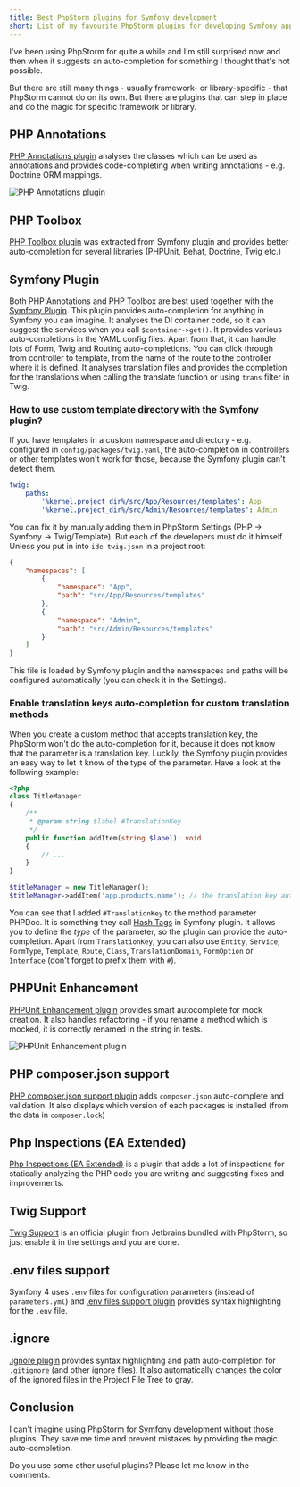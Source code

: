 ```yaml
---
title: Best PhpStorm plugins for Symfony development
short: List of my favourite PhpStorm plugins for developing Symfony applications and two usefull tips for Symfony plugin configuration. 
---
```


I've been using PhpStorm for quite a while and I'm still surprised now and then when it suggests an auto-completion for something I thought that's not possible. 

But there are still many things - usually framework- or library-specific - that PhpStorm cannot do on its own. But there are plugins that can step in place and do the magic for specific framework or library.

## PHP Annotations
[PHP Annotations plugin](https://plugins.jetbrains.com/plugin/7320-php-annotations) analyses the classes which can be used as annotations and provides code-completing when writing annotations - e.g. Doctrine ORM mappings.

![PHP Annotations plugin](/data/2018/2018-11-26-best-phpstorm-plugins-for-symfony/php-annotations.gif)

## PHP Toolbox
[PHP Toolbox plugin](https://plugins.jetbrains.com/plugin/8133-php-toolbox) was extracted from Symfony plugin and provides better auto-completion for several libraries (PHPUnit, Behat, Doctrine, Twig etc.) 

## Symfony Plugin
Both PHP Annotations and PHP Toolbox are best used together with the [Symfony Plugin](https://plugins.jetbrains.com/plugin/7219-symfony-plugin). This plugin provides auto-completion for anything in Symfony you can imagine. It analyses the DI container code, so it can suggest the services when you call `$container->get()`. It provides various auto-completions in the YAML config files. Apart from that, it can handle lots of Form, Twig and Routing auto-completions. You can click through from controller to template, from the name of the route to the controller where it is defined. It analyses translation files and provides the completion for the translations when calling the translate function or using `trans` filter in Twig.

### How to use custom template directory with the Symfony plugin?
If you have templates in a custom namespace and directory - e.g. configured in `config/packages/twig.yaml`, the auto-completion in controllers or other templates won't work for those, because the Symfony plugin can't detect them.

```yaml
twig:
    paths:
        '%kernel.project_dir%/src/App/Resources/templates': App
        '%kernel.project_dir%/src/Admin/Resources/templates': Admin
``` 

 You can fix it by manually adding them in PhpStorm Settings (PHP -> Symfony -> Twig/Template). But each of the developers must do it himself. Unless you put in into `ide-twig.json` in a project root:

```json
{
    "namespaces": [
        {
            "namespace": "App",
            "path": "src/App/Resources/templates"
        },
        {
            "namespace": "Admin",
            "path": "src/Admin/Resources/templates"
        }
    ]
}
``` 

This file is loaded by Symfony plugin and the namespaces and paths will be configured automatically (you can check it in the Settings).

### Enable translation keys auto-completion for custom translation methods
When you create a custom method that accepts translation key, the PhpStorm won't do the auto-completion for it, because it does not know that the parameter is a translation key. Luckily, the Symfony plugin provides an easy way to let it know of the type of the parameter. Have a look at the following example:

```php
<?php
class TitleManager
{
    /**
     * @param string $label #TranslationKey
     */
    public function addItem(string $label): void
    {
    	// ...
    }
}

$titleManager = new TitleManager();
$titleManager->addItem('app.products.name'); // the translation key auto-completion will work here 
```

You can see that I added `#TranslationKey` to the method parameter PHPDoc. It is something they call [Hash Tags](https://symfony2-plugin.espend.de/extension/method_parameter.html#hash-tags) in Symfony plugin. It allows you to define the _type_ of the parameter, so the plugin can provide the auto-completion. Apart from `TranslationKey`, you can also use `Entity`, `Service`, `FormType`, `Template`, `Route`, `Class`, `TranslationDomain`, `FormOption` or `Interface` (don't forget to prefix them with `#`).

## PHPUnit Enhancement
[PHPUnit Enhancement plugin](https://plugins.jetbrains.com/plugin/9674-phpunit-enhancement) provides smart autocomplete for mock creation. It also handles refactoring - if you rename a method which is mocked, it is correctly renamed in the string in tests.

![PHPUnit Enhancement plugin](/data/2018/2018-11-26-best-phpstorm-plugins-for-symfony/phpunit-enhancement.gif)

## PHP composer.json support
[PHP composer.json support plugin](https://plugins.jetbrains.com/plugin/7631-php-composer-json-support) adds `composer.json` auto-complete and validation. It also displays which version of each packages is installed (from the data in `composer.lock`)  

## Php Inspections (EA Extended)
[Php Inspections (EA Extended)](https://plugins.jetbrains.com/plugin/7622-php-inspections-ea-extended-) is a plugin that adds a lot of inspections for statically analyzing the PHP code you are writing and suggesting fixes and improvements.

## Twig Support
[Twig Support](https://plugins.jetbrains.com/plugin/7303-twig-support) is an official plugin from Jetbrains bundled with PhpStorm, so just enable it in the settings and you are done.

## .env files support
Symfony 4 uses `.env` files for configuration parameters (instead of `parameters.yml`) and [.env files support plugin](https://plugins.jetbrains.com/plugin/9525--env-files-support) provides syntax highlighting for the `.env` file.

## .ignore
[.ignore plugin](https://plugins.jetbrains.com/plugin/7495--ignore) provides syntax highlighting and path auto-completion for `.gitignore` (and other ignore files). It also automatically changes the color of the ignored files in the Project File Tree to gray.


## Conclusion
I can't imagine using PhpStorm for Symfony development without those plugins. They save me time and prevent mistakes by providing the magic auto-completion. 
 
Do you use some other useful plugins? Please let me know in the comments.  

